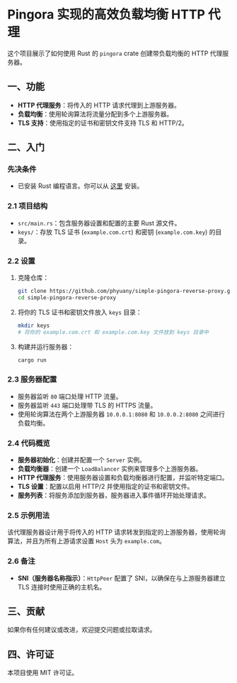 # Pingora 实现的高效负载均衡 HTTP 代理

这个项目展示了如何使用 Rust 的 `pingora` crate 创建带负载均衡的 HTTP 代理服务器。

## 一、功能

- **HTTP 代理服务**：将传入的 HTTP 请求代理到上游服务器。
- **负载均衡**：使用轮询算法将流量分配到多个上游服务器。
- **TLS 支持**：使用指定的证书和密钥文件支持 TLS 和 HTTP/2。

## 二、入门

### 先决条件

- 已安装 Rust 编程语言。你可以从 [这里](https://www.rust-lang.org/) 安装。

### 2.1 项目结构

- `src/main.rs`：包含服务器设置和配置的主要 Rust 源文件。
- `keys/`：存放 TLS 证书 (`example.com.crt`) 和密钥 (`example.com.key`) 的目录。

### 2.2 设置

1. 克隆仓库：

    ```sh
    git clone https://github.com/phyuany/simple-pingora-reverse-proxy.git
    cd simple-pingora-reverse-proxy
    ```

2. 将你的 TLS 证书和密钥文件放入 `keys` 目录：

    ```sh
    mkdir keys
    # 将你的 example.com.crt 和 example.com.key 文件放到 keys 目录中
    ```

3. 构建并运行服务器：

    ```sh
    cargo run
    ```

### 2.3 服务器配置

- 服务器监听 `80` 端口处理 HTTP 流量。
- 服务器监听 `443` 端口处理带 TLS 的 HTTPS 流量。
- 使用轮询算法在两个上游服务器 `10.0.0.1:8080` 和 `10.0.0.2:8080` 之间进行负载均衡。

### 2.4 代码概览

- **服务器初始化**：创建并配置一个 `Server` 实例。
- **负载均衡器**：创建一个 `LoadBalancer` 实例来管理多个上游服务器。
- **HTTP 代理服务**：使用服务器设置和负载均衡器进行配置，并监听特定端口。
- **TLS 设置**：配置以启用 HTTP/2 并使用指定的证书和密钥文件。
- **服务列表**：将服务添加到服务器，服务器进入事件循环开始处理请求。

### 2.5 示例用法

该代理服务器设计用于将传入的 HTTP 请求转发到指定的上游服务器，使用轮询算法，并且为所有上游请求设置 `Host` 头为 `example.com`。

### 2.6 备注

- **SNI（服务器名称指示）**：`HttpPeer` 配置了 SNI，以确保在与上游服务器建立 TLS 连接时使用正确的主机名。

## 三、贡献

如果你有任何建议或改进，欢迎提交问题或拉取请求。

## 四、许可证

本项目使用 MIT 许可证。
